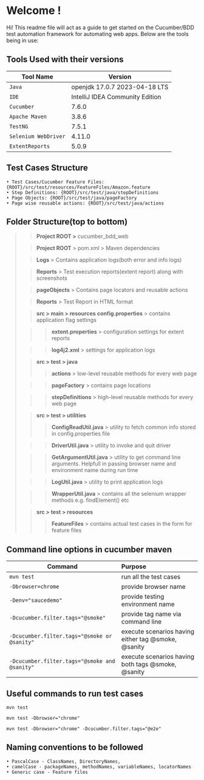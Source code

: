 # Welcome !

Hi! This readme file will act as a guide to get started on the Cucumber/BDD test automation framework for automating web
apps. Below are the tools being in use:

## Tools Used with their versions

| Tool Name    	       | Version                   				  |
|----------------------|---------------------------------|
| `Java` 			           | openjdk 17.0.7 2023-04-18 LTS 	 |
| `IDE`                | IntelliJ IDEA Community Edition |
| `Cucumber`           | 7.6.0                           |
| `Apache Maven`       | 3.8.6                           |
| `TestNG`             | 7.5.1                           |
| `Selenium WebDriver` | 4.11.0                          |        
| `ExtentReports`      | 5.0.9                           |     

## Test Cases Structure

    • Test Cases/Cucumber Feature Files: {ROOT}/src/test/resources/FeatureFiles/Amazon.feature
    • Step Definitions: {ROOT}/src/test/java/stepDefinitions
    • Page Objects: {ROOT}/src/test/java/pageFactory
    • Page wise reusable actions: {ROOT}/src/test/java/actions

## Folder Structure(top to bottom)

> > **Project ROOT >** cucumber_bdd_web
>
> > **Project ROOT** > pom.xml > Maven dependencies
>
> > **Logs** > Contains application logs(both error and info logs)
>
> > **Reports** > Test execution reports(extent report) along with screenshots
>
> > **pageObjects** > Contains page locators and reusable actions
>
> > **Reports** > Test Report in HTML format
>
> > **src > main > resources**
> > **config.properties** > contains application flag settings
>
> > > **extent.properties** > configuration settings for extent reports
>
> > > **log4j2.xml** > settings for application logs
>
> > **src > test > java**
> > > **actions** > low-level reusable methods for every web page
>
> > > **pageFactory** > contains page locations
>
> > > **stepDefinitions** > high-level reusable methods for every web page
>
> > **src > test > utilities**
> > > **ConfigReadUtil.java** > utility to fetch common info stored in config.properties file
>
> > > **DriverUtil.java** > utility to invoke and quit driver
>
> > > **GetArgumentUtil.java** > utility to get command line arguments. Helpfull in passing browser name and environment
> > > name during run time
>
> > > **LogUtil.java** > utility to print application logs
>
> > > **WrapperUtil.java** > contains all the selenium wrapper methods e.g. findElement() etc
>
> > **src > test > resources**
> > > **FeatureFiles** > contains actual test cases in the form for feature files

## Command line options in cucumber maven

| Command      						                           | Purpose                       				                  |
|-----------------------------------------------|:----------------------------------------------------|
| `mvn test` 					                              | run all the test cases        			                   |
| `-Dbrowser=chrome`                            | provide browser name                                |
| `-Denv="saucedemo"`                           | provide testing environment name                    |
| `-Dcucumber.filter.tags="@smoke"`             | provide tag name via command line                   |
| `-Dcucumber.filter.tags="@smoke or @sanity"`  | execute scenarios having either tag @smoke, @sanity |
| `-Dcucumber.filter.tags="@smoke and @sanity"` | execute scenarios having both tags @smoke, @sanity  |

## Useful commands to run test cases

`mvn test`

`mvn test -Dbrowser="chrome"`

`mvn test -Dbrowser="chrome" -Dcucumber.filter.tags="@e2e"`

## Naming conventions to be followed

    • PascalCase - ClassNames, DirectoryNames, 
    • camelCase - packageNames, methodNames, variableNames, locatorNames
    • Generic case - Feature files